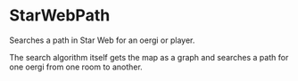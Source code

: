 StarWebPath
===========

Searches a path in Star Web for an oergi or player.

The search algorithm itself gets the map as a graph and searches a path for one oergi from one room to another.
